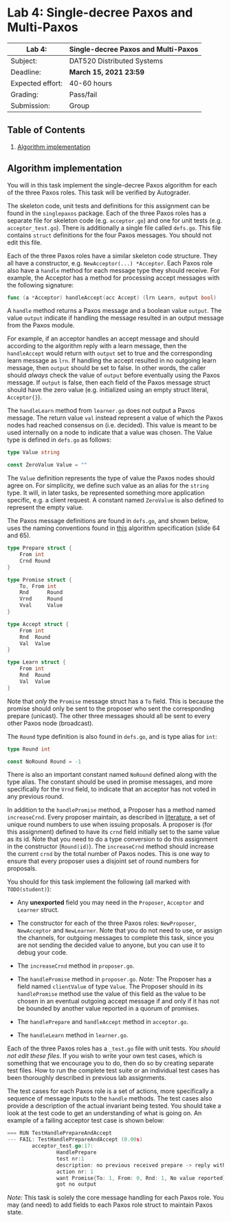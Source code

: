 # Lab 4: Single-decree Paxos and Multi-Paxos

| Lab 4: | Single-decree Paxos and Multi-Paxos |
| ---------------------    | --------------------- |
| Subject:                 | DAT520 Distributed Systems |
| Deadline:                | **March 15, 2021 23:59** |
| Expected effort:         | 40-60 hours |
| Grading:                 | Pass/fail |
| Submission:              | Group |

## Table of Contents

1. [Algorithm implementation](#algorithm-implementation)

## Algorithm implementation

You will in this task implement the single-decree Paxos algorithm for each of
the three Paxos roles. This task will be verified by Autograder.

The skeleton code, unit tests and definitions for this assignment can be found
in the `singlepaxos` package. Each of the three Paxos roles has a separate
file for skeleton code (e.g. `acceptor.go`) and one for unit tests (e.g.
`acceptor_test.go`). There is additionally a single file called `defs.go`. This
file contains `struct` definitions for the four Paxos messages. You should not
edit this file.

Each of the three Paxos roles have a similar skeleton code structure. They all
have a constructor, e.g. `NewAcceptor(...) *Acceptor`. Each Paxos role also
have a `handle` method for each message type they should receive. For example, the
Acceptor has a method for processing accept messages with the following
signature:

```go
func (a *Acceptor) handleAccept(acc Accept) (lrn Learn, output bool)
```

A `handle` method returns a Paxos message and a boolean value `output`. The
value `output` indicate if handling the message resulted in an output message
from the Paxos module.

For example, if an acceptor handles an accept message and should according to the algorithm reply with a learn message, then the `handleAccept` would return with `output` set to true and the corresponding learn message as `lrn`.
If handling the accept resulted in no outgoing learn message, then `output` should be set to false.
In other words, the caller should _always_ check the value of `output` before eventually using the Paxos message.
If `output` is false, then each field of the Paxos message struct should have the zero value (e.g. initialized using an empty struct literal, `Acceptor{}`).

The `handleLearn` method from `learner.go` does not output a Paxos message.
The return value `val` instead represent a value of which the Paxos nodes had reached
consensus on (i.e. decided).
This value is meant to be used internally on a node to indicate that a value
was chosen. The Value type is defined in `defs.go` as follows:

```go
type Value string

const ZeroValue Value = ""
```

The `Value` definition represents the type of value the Paxos nodes should
agree on.
For simplicity, we define such value as an alias for the `string` type.
It will, in later tasks, be represented something more application specific, e.g. a client request.
A constant named `ZeroValue` is also defined to represent the empty value.

The Paxos message definitions are found in `defs.go`, and shown below, uses the naming conventions found in [this](../resources/paxos-insanely-simple.pdf) algorithm specification (slide 64 and 65).

```go
type Prepare struct {
	From int
	Crnd Round
}

type Promise struct {
	To, From int
	Rnd      Round
	Vrnd     Round
	Vval     Value
}

type Accept struct {
	From int
	Rnd  Round
	Val  Value
}

type Learn struct {
	From int
	Rnd  Round
	Val  Value
}
```

Note that _only_ the `Promise` message struct has a `To` field.
This is because the promise should only be sent to the proposer who sent the corresponding
prepare (unicast).
The other three messages should all be sent to every other Paxos node (broadcast).

The `Round` type definition is also found in `defs.go`, and is type alias for
`int`:

```go
type Round int

const NoRound Round = -1
```

There is also an important constant named `NoRound` defined along with the
type alias.
The constant should be used in promise messages, and more specifically for the `Vrnd` field, to indicate that an acceptor has not voted in any previous round.

In addition to the `handlePromise` method, a Proposer has a method named `increaseCrnd`.
Every proposer maintain, as described in [literature](../README.me#resources), a set of unique round numbers to use when issuing proposals.
A proposer is (for this assignment) defined to have its `crnd` field initially set to the same value as its id.
Note that you need to do a type conversion to do this assignment in the constructor (`Round(id)`).
The `increaseCrnd` method should increase the current `crnd` by the total number of
Paxos nodes.
This is one way to ensure that every proposer uses a disjoint set of round numbers for proposals.

You should for this task implement the following (all marked with `TODO(student)`):

* Any **unexported** field you may need in the `Proposer`, `Acceptor` and
  `Learner` struct.

* The constructor for each of the three Paxos roles: `NewProposer`,
  `NewAcceptor` and `NewLearner`. Note that you do not need to use, or assign
  the channels, for outgoing messages to complete this task, since you are not sending the decided value to anyone, but you can use it to debug your code.

* The `increaseCrnd` method in `proposer.go`.

* The `handlePromise` method in `proposer.go`. _Note:_ The Proposer has a field
  named `clientValue` of type `Value`. The Proposer should in its
  `handlePromise` method use the value of this field as the value to be chosen
  in an eventual outgoing accept message if and only if it has not be bounded
  by another value reported in a quorum of promises.

* The `handlePrepare` and `handleAccept` method in `acceptor.go`.

* The `handleLearn` method in `learner.go`.

Each of the three Paxos roles has a `_test.go` file with unit tests.
_You should not edit these files_.
If you wish to write your own test cases, which is something that we encourage you to do, then do so by creating separate test files.
How to run the complete test suite or an individual test cases has been thoroughly described in previous lab assignments.

The test cases for each Paxos role is a set of actions, more specifically a
sequence of message inputs to the `handle` methods.
The test cases also provide a description of the actual invariant being tested.
You should take a look at the test code to get an understanding of what is going on.
An example of a failing acceptor test case is shown below:

```go
=== RUN TestHandlePrepareAndAccept
--- FAIL: TestHandlePrepareAndAccept (0.00s)
        acceptor_test.go:17: 
                HandlePrepare
                test nr:1
                description: no previous received prepare -> reply with correct rnd and no vrnd/vval
                action nr: 1
                want Promise{To: 1, From: 0, Rnd: 1, No value reported}
                got no output

```

*Note:* This task is solely the core message handling for each Paxos role.
You may (and need) to add fields to each Paxos role struct to maintain Paxos state.
